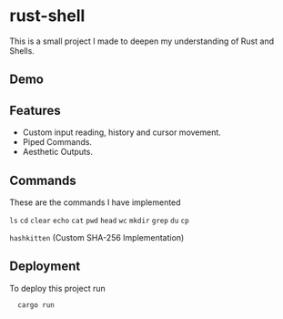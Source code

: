 
# rust-shell

This is a small project I made to deepen my understanding of Rust and Shells.
## Demo

## Features

- Custom input reading, history and cursor movement.
- Piped Commands.
- Aesthetic Outputs.

## Commands

These are the commands I have implemented

`ls` `cd` `clear` `echo` `cat` `pwd` `head` `wc` `mkdir` `grep` `du` `cp`

`hashkitten` (Custom SHA-256 Implementation)

## Deployment

To deploy this project run

```bash
  cargo run
```


